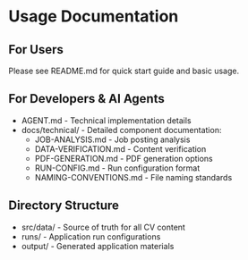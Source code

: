 # Usage Documentation

## For Users
Please see README.md for quick start guide and basic usage.

## For Developers & AI Agents
- AGENT.md - Technical implementation details
- docs/technical/ - Detailed component documentation:
  - JOB-ANALYSIS.md - Job posting analysis
  - DATA-VERIFICATION.md - Content verification
  - PDF-GENERATION.md - PDF generation options
  - RUN-CONFIG.md - Run configuration format
  - NAMING-CONVENTIONS.md - File naming standards

## Directory Structure
- src/data/ - Source of truth for all CV content
- runs/ - Application run configurations
- output/ - Generated application materials
